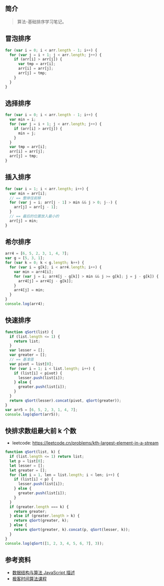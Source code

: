 ## 简介

> 算法-基础排序学习笔记。

## 冒泡排序

```js
for (var i = 0; i < arr.length - 1; i++) {
  for (var j = i + 1; j < arr.length; j++) {
    if (arr[i] > arr[j]) {
      var tmp = arr[i];
      arr[i] = arr[j];
      arr[j] = tmp;
    }
  }
}
```

## 选择排序

```js
for (var i = 0; i < arr.length - 1; i++) {
  var min = i;
  for (var j = i + 1; j < arr.length; j++) {
    if (arr[i] > arr[j]) {
      min = j;
    }
  }
  var tmp = arr[i];
  arr[i] = arr[j];
  arr[j] = tmp;
}
```

## 插入排序

```js
for (var i = 1; i < arr.length; i++) {
  var min = arr[i];
  // == 整体往前移
  for (var j = i; arr[j - 1] > min && j > 0; j--) {
    arr[j] = arr[j - 1];
  }
  // == 最后的位置放入最小的
  arr[j] = min;
}
```

## 希尔排序

```js
arr4 = [6, 5, 2, 3, 1, 4, 7];
var g = [5, 3, 1];
for (var k = 0; k < g.length; k++) {
  for (var i = g[k]; i < arr4.length; i++) {
    var min = arr4[i];
    for (var j = i; arr4[j - g[k]] > min && j >= g[k]; j = j - g[k]) {
      arr4[j] = arr4[j - g[k]];
    }
    arr4[j] = min;
  }
}
console.log(arr4);
```

## 快速排序

```js
function qSort(list) {
  if (list.length <= 1) {
    return list;
  }
  var lesser = [];
  var greater = [];
  // == 基准值
  var pivot = list[0];
  for (var i = 1; i < list.length; i++) {
    if (list[i] < pivot) {
      lesser.push(list[i]);
    } else {
      greater.push(list[i]);
    }
  }
  return qSort(lesser).concat(pivot, qSort(greater));
}
var arr5 = [6, 5, 2, 3, 1, 4, 7];
console.log(qSort(arr5));
```

## 快排求数组最大前 k 个数

- leetcode: https://leetcode.cn/problems/kth-largest-element-in-a-stream

```js
function qSort(list, k) {
  if (list.length <= 1) return list;
  let p = list[0];
  let lesser = [];
  let greater = [];
  for (let i = 1, len = list.length; i < len; i++) {
    if (list[i] < p) {
      lesser.push(list[i]);
    } else {
      greater.push(list[i]);
    }
  }
  if (greater.length === k) {
    return greater;
  } else if (greater.length > k) {
    return qSort(greater, k);
  } else {
    return qSort(greater, k).concat(p, qSort(lesser, k));
  }
}
console.log(qSort([1, 2, 3, 4, 5, 6, 7], 3));
```

## 参考资料

- [数据结构与算法 JavaScript 描述](https://book.douban.com/subject/25945449/)
- [极客时间算法课程](https://time.geekbang.org/course/intro/100019701)
